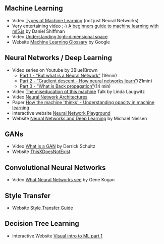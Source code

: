 ## Machine Learning

- Video [Types of Machine Learning](https://www.youtube.com/watch?v=YlGEQyEM_a8) (not just Neural Networks)
- Very entertaining video ;-) [A beginners guide to machine learning with ml5.js](https://www.youtube.com/watch?v=jmznx0Q1fP0) by Daniel Shiffman
- Video [Understanding high-dimensional space](https://www.youtube.com/watch?v=wvsE8jm1GzE&feature=emb_logo)
- Website [Machine Learning Glossary](https://developers.google.com/machine-learning/glossary) by Google

## Neural Networks / Deep Learning

- Video series on Youtube by 3Blue1Brown
  - [Part 1 - “But what is a Neural Network”](https://www.youtube.com/watch?v=aircAruvnKk) (19min)
  - [Part 2 - “Gradient descent - How neural networks learn”](https://www.youtube.com/watch?v=IHZwWFHWa-w)(21min)
  - [Part 3 - “What is Back propagation”](https://www.youtube.com/watch?v=Ilg3gGewQ5U)(14 min)
- Video [The miseducation of this machine](https://www.youtube.com/watch?v=1-8J0wfvhrU) Talk by Linda Laugwitz
- Video [Neural Network Architectures](https://www.youtube.com/watch?v=oJNHXPs0XDk&feature=emb_logo)
- Paper [How the machine 'thinks' - Understanding opacity in machine learning](https://journals.sagepub.com/doi/full/10.1177/2053951715622512)
- Interactive website [Neural Network Playground](https://playground.tensorflow.org/)
- Website [Neural Networks and Deep Learning](http://neuralnetworksanddeeplearning.com/index.html) by Michael Nielsen

## GANs

- Video [What is a GAN](https://www.youtube.com/watch?v=e1Ed3LGQpiA) by Derrick Schultz
- Website [ThisXDoesNotExist](https://thisxdoesnotexist.com/)

## Convolutional Neural Networks

- Video [What Neural Networks see](https://experiments.withgoogle.com/what-neural-nets-see) by Gene Kogan

## Style Transfer

- Website [Style Transfer Guide](https://www.fritz.ai/style-transfer/)

## Decision Tree Learning

- Interactive Website [Visual intro to ML part 1](http://www.r2d3.us/visual-intro-to-machine-learning-part-1/)
